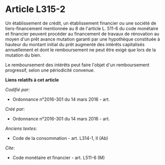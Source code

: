 # Article L315-2

Un établissement de crédit, un établissement financier ou une société de tiers-financement mentionnée au 8 de l'article L.
511-6 du code monétaire et financier peuvent procéder au financement de travaux de rénovation au moyen d'un prêt avance
mutation garanti par une hypothèque constituée à hauteur du montant initial du prêt augmenté des intérêts capitalisés
annuellement et dont le remboursement ne peut être exigé que lors de la mutation du bien.

Le remboursement des intérêts peut faire l'objet d'un remboursement progressif, selon une périodicité convenue.

**Liens relatifs à cet article**

_Codifié par_:

  - Ordonnance n°2016-301 du 14 mars 2016 - art.

_Créé par_:

  - Ordonnance n°2016-301 du 14 mars 2016 - art.

_Anciens textes_:

  - Code de la consommation - art. L314-1, II (Ab)

_Cite_:

  - Code monétaire et financier - art. L511-6 (M)
